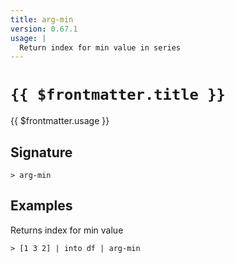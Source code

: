 ```yaml
---
title: arg-min
version: 0.67.1
usage: |
  Return index for min value in series
---
```


# <code>{{ $frontmatter.title }}</code>

<div style='white-space: pre-wrap;'>{{ $frontmatter.usage }}</div>

## Signature

```> arg-min ```

## Examples

Returns index for min value
```shell
> [1 3 2] | into df | arg-min
```
